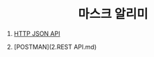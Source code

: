<h1 align="center">마스크 알리미</h1>

1. [HTTP JSON API](1.HTTP-JSON-API.md)

2. [POSTMAN](2.REST API.md)
